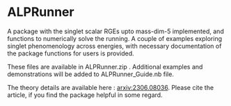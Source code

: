 # ALPRunner

A package with the singlet scalar RGEs upto mass-dim-5 implemented, and functions to numerically solve the running. A couple of examples exploring singlet phenomenology across energies, with necessary documentation of the package functions for users is provided.

These files are available in ALPRunner.zip . Additional examples and demonstrations will be added to ALPRunner_Guide.nb file.

The theory details are available here : [arxiv:2306.08036](https://arxiv.org/pdf/2306.08036.pdf). Please cite the article, if you find the package helpful in some regard.
